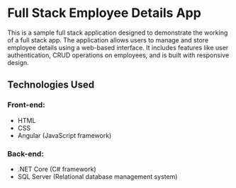 # Full Stack Employee Details App

This is a sample full stack application designed to demonstrate the working of a full stack app. The application allows users to manage and store employee details using a web-based interface. It includes features like user authentication, CRUD operations on employees, and is built with responsive design.

## Technologies Used

### Front-end:

- HTML
- CSS
- Angular (JavaScript framework)
### Back-end:

- .NET Core (C# framework)
- SQL Server (Relational database management system)
